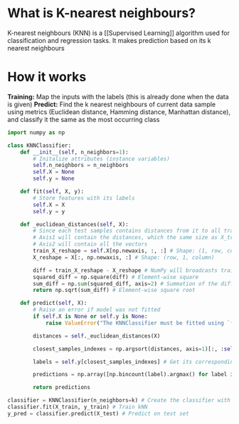 # What is K-nearest neighbours?
K-nearest neighbours (KNN) is a [[Supervised Learning]] algorithm used for classification and regression tasks. It makes prediction based on its k nearest neighbours

# How it works
**Training:**
	Map the inputs with the labels (this is already done when the data is given)
**Predict:**
	Find the k nearest neighbours of current data sample using metrics (Euclidean distance, Hamming distance, Manhattan distance), and classify it the same as the most occurring class

```python
import numpy as np

class KNNClassifier:
    def __init__(self, n_neighbors=1):
        # Initalize attributes (instance variables)
        self.n_neighbors = n_neighbors
        self.X = None
        self.y = None

    def fit(self, X, y):
        # Store features with its labels
        self.X = X
        self.y = y

    def _euclidean_distances(self, X):
        # Since each test samples contains distances from it to all training sample, axis0 is the same size as X_test (a.k.a X) after broadcasting
        # Axis1 will contain the distances, which the same size as X_train (a.k.a self.X) after broadcasting
        # Axis2 will contain all the vectors
        train_X_reshape = self.X[np.newaxis, :, :] # Shape: (1, row, column)
        X_reshape = X[:, np.newaxis, :] # Shape: (row, 1, column)

        diff = train_X_reshape - X_reshape # NumPy will broadcasts train_X_reshape and X_reshape to the same shape
        squared_diff = np.square(diff) # Element-wise square
        sum_diff = np.sum(squared_diff, axis=2) # Summation of the differences between every X_test samples with all X_train samples
        return np.sqrt(sum_diff) # Element-wise square root

    def predict(self, X):
        # Raise an error if model was not fitted
        if self.X is None or self.y is None:
            raise ValueError("The KNNClassifier must be fitted using `fit(X, y)` before calling `predict`")

        distances = self._euclidean_distances(X)

        closest_samples_indexes = np.argsort(distances, axis=1)[:, :self.n_neighbors] # Select the closest n neighbors by sorting the distances per test sample (a.k.a row) and returning its index (The index is mapped to the original order)

        labels = self.y[closest_samples_indexes] # Get its corresponding label using the indexes

        predictions = np.array([np.bincount(label).argmax() for label in labels]) # Get the most occurring label for each test sample (a.k.a row). bincount() counts the number of occurrence of each number and stores it in array-like structure (For example, if 1 appear 3 times, then index 1 will have a 3). argmax() return the maximum value's index

        return predictions
```

```python
classifier = KNNClassifier(n_neighbors=k) # Create the classifier with k neighbors
classifier.fit(X_train, y_train) # Train kNN
y_pred = classifier.predict(X_test) # Predict on test set
```